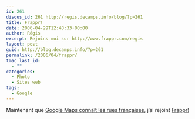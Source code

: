 ```yaml
---
id: 261
disqus_id: 261 http://regis.decamps.info/blog/?p=261
title: Frappr!
date: 2006-04-29T12:48:33+00:00
author: Régis
excerpt: Rejoins moi sur http://www.frappr.com/regis
layout: post
guid: http://blog.decamps.info/?p=261
permalink: /2006/04/frappr/
tmac_last_id:
  - ""
categories:
  - Photo
  - Sites web
tags:
  - Google
---
```

Maintenant que [Google Maps connaît les rues françaises](http://googleblog.blogspot.com/2006/04/google-maps-in-europe.html), j’ai rejoint [Frappr!](http://www.frappr.com/regis)
